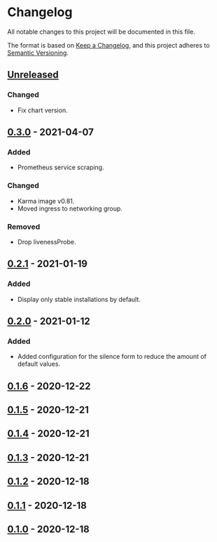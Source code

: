 # Changelog

All notable changes to this project will be documented in this file.

The format is based on [Keep a Changelog](https://keepachangelog.com/en/1.0.0/),
and this project adheres to [Semantic Versioning](https://semver.org/spec/v2.0.0.html).

## [Unreleased]

### Changed

- Fix chart version.

## [0.3.0] - 2021-04-07

### Added

- Prometheus service scraping.

### Changed

- Karma image v0.81.
- Moved ingress to networking group.

### Removed

- Drop livenessProbe.

## [0.2.1] - 2021-01-19

### Added

- Display only stable installations by default.

## [0.2.0] - 2021-01-12

### Added

- Added configuration for the silence form to reduce the amount of default values.

## [0.1.6] - 2020-12-22

## [0.1.5] - 2020-12-21

## [0.1.4] - 2020-12-21

## [0.1.3] - 2020-12-21

## [0.1.2] - 2020-12-18

## [0.1.1] - 2020-12-18

## [0.1.0] - 2020-12-18

[Unreleased]: https://github.com/giantswarm/karma-app/compare/v0.3.0...HEAD
[0.3.0]: https://github.com/giantswarm/karma-app/compare/v0.2.1...v0.3.0
[0.2.1]: https://github.com/giantswarm/karma-app/compare/v0.2.0...v0.2.1
[0.2.0]: https://github.com/giantswarm/karma-app/compare/v0.1.6...v0.2.0
[0.1.6]: https://github.com/giantswarm/karma-app/compare/v0.1.5...v0.1.6
[0.1.5]: https://github.com/giantswarm/karma-app/compare/v0.1.4...v0.1.5
[0.1.4]: https://github.com/giantswarm/karma-app/compare/v0.1.3...v0.1.4
[0.1.3]: https://github.com/giantswarm/karma-app/compare/v0.1.2...v0.1.3
[0.1.2]: https://github.com/giantswarm/karma-app/compare/v0.1.1...v0.1.2
[0.1.1]: https://github.com/giantswarm/karma-app/compare/v0.1.0...v0.1.1
[0.1.0]: https://github.com/giantswarm/karma-app/releases/tag/v0.1.0
